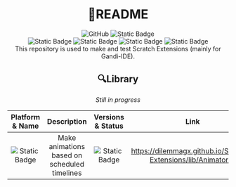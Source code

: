 <div align="center">
  <h1>📄README</h1>
</div>

<div align="center">
  <a><img alt="GitHub" src="https://img.shields.io/github/license/DilemmaGX/Scratch-Extensions?color=blue"></img></a>
  <a><img alt="Static Badge" src="https://img.shields.io/badge/Author-DilemmaGX-blue"></img></a>
</div>

<div align="center">
  <a><img alt="Static Badge" src="https://img.shields.io/badge/Scratch--vm-darkgreen"></img></a>
  <a><img alt="Static Badge" src="https://img.shields.io/badge/Gandi--IDE-darkgreen"></img></a>
  <a><img alt="Static Badge" src="https://img.shields.io/badge/Turbo_Warp-darkgreen"></img></a>
  <a><img alt="Static Badge" src="https://img.shields.io/badge/JavaScript-darkgreen"></img></a>
</div>

<div align="center">
  This repository is used to make and test Scratch Extensions (mainly for Gandi-IDE).
  <h2>🔍Library</h2>

  <i>Still in progress</i>
  
  |Platform & Name|Description|Versions & Status|Link|
  |----|----|----|----|
  |<div align="middle"><img alt="Static Badge" src="https://img.shields.io/badge/Gandi--IDE-Animator.js-default"></img></div>|<div align="middle">Make animations based on scheduled timelines</div>|<div align="middle"><img alt="Static Badge" src="https://img.shields.io/badge/beta-v1.0.0-default"></img></div>|<div align="middle">https://dilemmagx.github.io/Scratch-Extensions/lib/Animator.js</div>|
</div>
